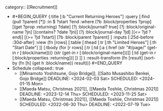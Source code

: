 category:: [[Recruitment]]

- #+BEGIN_QUERY
  {:title [:b "Current Returning Heroes"]
   :query [:find (pull ?parent [*])
           :in $ ?start ?end
           :where
           [?b :block/properties ?prop]
           [(get ?prop :returning) ?date]
           [?j :block/journal? true]
           [?j :block/original-name ?jn]
           [(contains? ?date ?jn)]
           [?j :block/journal-day ?jd]
           [(<= ?jd ?end)]
           [(>= ?jd ?start)]
  		 [?b :block/parent ?parent]
         ]
   :inputs [:25d-before :30d-after]
   :view (fn [rows] [:table 
   [:thead 
    [:tr 
     [:th "Limited Heroes"] 
     [:th "Start Date"] ]] 
   [:tbody 
  (for [r rows] [:tr 
     [:td [:a {:href (str "#/page/" (get-in r [:block/name]))} (str (get-in r [:block/original-name]))]]
     [:td (get-in r [:block/properties :returning])] ])
     ]]
  )
   :result-transform (fn [result]
                       (sort-by (fn [h]
                                  (get h :block/name)) result))}
  #+END_QUERY
- Schedule
  collapsed:: true
	- [[Minamoto Yoshitsune, Gojo Bridge]], [[Saito Musashibo Benkei, Gojo Bridge]]
	  DEADLINE: <2024-02-03 Sat>
	  SCHEDULED: <2024-01-15 Mon>
	- [[Maeda Matsu, Christmas 2021]], [[Maeda Toshiie, Christmas 2021]]
	  DEADLINE: <2023-12-14 Thu>
	  SCHEDULED: <2023-11-25 Sat>
	- [[Maeda Matsu, Christmas 2021]], [[Maeda Toshiie, Christmas 2021]] 
	  SCHEDULED: <2022-06-30 Thu>
	  DEADLINE: <2022-07-19 Tue>